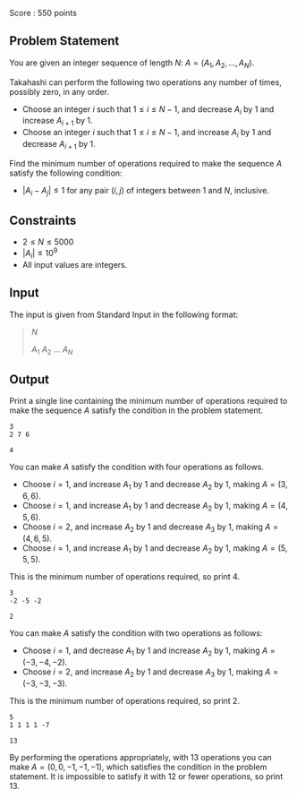 Score : $550$ points

## Problem Statement

You are given an integer sequence of length $N$: $A=(A_1,A_2,\ldots,A_N)$.

Takahashi can perform the following two operations any number of times, possibly zero, in any order.

- Choose an integer $i$ such that $1\leq i\leq N-1$, and decrease $A_i$ by $1$ and increase $A_{i+1}$ by $1$.
- Choose an integer $i$ such that $1\leq i\leq N-1$, and increase $A_i$ by $1$ and decrease $A_{i+1}$ by $1$.

Find the minimum number of operations required to make the sequence $A$ satisfy the following condition:

- $\lvert A_i-A_j\rvert\leq 1$ for any pair $(i,j)$ of integers between $1$ and $N$, inclusive.

## Constraints

- $2 \leq N \leq 5000$
- $\lvert A_i \rvert \leq 10^9$
- All input values are integers.

## Input

The input is given from Standard Input in the following format:

> $N$
> 
> $A_1$ $A_2$ $\ldots$ $A_N$

## Output

Print a single line containing the minimum number of operations required to make the sequence $A$ satisfy the condition in the problem statement.

```input1
3
2 7 6
```

```output1
4
```

You can make $A$ satisfy the condition with four operations as follows.

- Choose $i=1$, and increase $A_1$ by $1$ and decrease $A_2$ by $1$, making $A=(3,6,6)$.
- Choose $i=1$, and increase $A_1$ by $1$ and decrease $A_2$ by $1$, making $A=(4,5,6)$.
- Choose $i=2$, and increase $A_2$ by $1$ and decrease $A_3$ by $1$, making $A=(4,6,5)$.
- Choose $i=1$, and increase $A_1$ by $1$ and decrease $A_2$ by $1$, making $A=(5,5,5)$.

This is the minimum number of operations required, so print $4$.

```input2
3
-2 -5 -2
```

```output2
2
```

You can make $A$ satisfy the condition with two operations as follows:

- Choose $i=1$, and decrease $A_1$ by $1$ and increase $A_2$ by $1$, making $A=(-3,-4,-2)$.
- Choose $i=2$, and increase $A_2$ by $1$ and decrease $A_3$ by $1$, making $A=(-3,-3,-3)$.

This is the minimum number of operations required, so print $2$.

```input3
5
1 1 1 1 -7
```

```output3
13
```

By performing the operations appropriately, with $13$ operations you can make $A=(0,0,-1,-1,-1)$, which satisfies the condition in the problem statement.
It is impossible to satisfy it with $12$ or fewer operations, so print $13$.